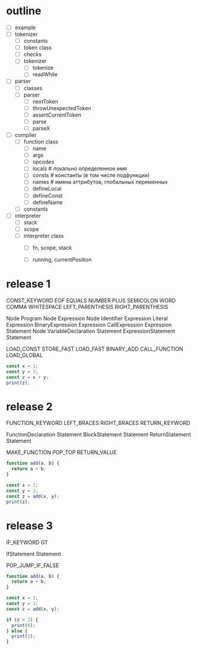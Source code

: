 # outline

- [ ] example
- [ ] tokenizer
  - [ ] constants
  - [ ] token class
  - [ ] checks
  - [ ] tokenizer
    - [ ] tokenize
    - [ ] readWhile
- [ ] parser
  - [ ] classes
  - [ ] parser
    - [ ] nextToken
    - [ ] throwUnexpectedToken
    - [ ] assertCurrentToken
    - [ ] parse
    - [ ] parseX
- [ ] compiler
  - [ ] function class
    - [ ] name
    - [ ] args
    - [ ] opcodes
    - [ ] locals # локально определенное имя
    - [ ] consts # константы (в том числе подфункции)
    - [ ] names # имена аттрибутов, глобальных переменных
    - [ ] defineLocal
    - [ ] defineConst
    - [ ] defineName
  - [ ] constants
- [ ] interpreter
  - [ ] stack
  - [ ] scope
  - [ ] interpreter class
    - [ ] fn, scope, stack
    - [ ] running, currentPosition



# release 1

CONST_KEYWORD
EOF
EQUALS
NUMBER
PLUS
SEMICOLON
WORD
COMMA
WHITESPACE
LEFT_PARENTHESIS
RIGHT_PARENTHESIS

Node
Program Node
Expression Node
Identifier Expression
Literal Expression
BinaryExpression Expression
CallExpression Expression
Statement Node
VariableDeclaration Statement
ExpressionStatement Statement

LOAD_CONST
STORE_FAST
LOAD_FAST
BINARY_ADD
CALL_FUNCTION
LOAD_GLOBAL

```js
const x = 1;
const y = 2;
const z = x + y;
print(z);
```

# release 2

FUNCTION_KEYWORD
LEFT_BRACES
RIGHT_BRACES
RETURN_KEYWORD

FunctionDeclaration Statement
BlockStatement Statement
ReturnStatement Statement

MAKE_FUNCTION
POP_TOP
RETURN_VALUE

```js
function add(a, b) {
  return a + b;
}

const x = 1;
const y = 2;
const z = add(x, y);
print(z);
```

# release 3

IF_KEYWORD
GT

IfStatement Statement

POP_JUMP_IF_FALSE

```js
function add(a, b) {
  return a + b;
}

const x = 1;
const y = 2;
const z = add(x, y);

if (z > 2) {
  print(0);
} else {
  print(1);
}
```
